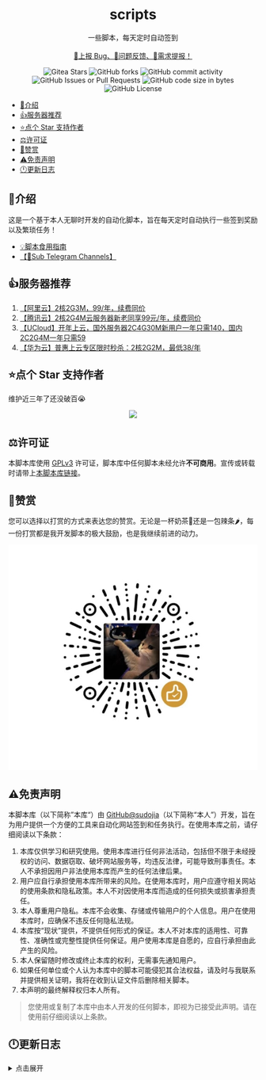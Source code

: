 <p align="center">
<h1 align="center">scripts</h1>
</p>
<p align="center">
    一些脚本，每天定时自动签到
    <br/>
    <br/>
    <a href="https://github.com/sudojia/scripts/issues/new" target="_blank">🐛上报 Bug、🤔问题反馈、📄需求提报！</a>
</p>
<p align="center">
    <img alt="Gitea Stars" src="https://img.shields.io/github/stars/sudojia/scripts?style=flat-square&logo=GitHub">
    <img alt="GitHub forks" src="https://img.shields.io/github/forks/sudojia/scripts?style=flat-square&logo=GitHub">
    <img alt="GitHub commit activity" src="https://img.shields.io/github/commit-activity/t/sudojia/scripts?style=flat-square&logo=GitHub">
    <img alt="GitHub Issues or Pull Requests" src="https://img.shields.io/github/issues-closed-raw/sudojia/scripts?style=flat-square&logo=GitHub">
    <img alt="GitHub code size in bytes" src="https://img.shields.io/github/languages/code-size/sudojia/scripts?style=flat-square&logo=GitHub">
    <img alt="GitHub License" src="https://img.shields.io/github/license/sudojia/scripts?style=flat-square">
</p>




- [💍介绍](#介绍)
- [👍服务器推荐](#服务器推荐)
- [⭐点个 Star 支持作者](#点个-star-支持作者)
- [⚖️许可证](#%EF%B8%8F许可证)
- [🙏赞赏](#赞赏)
- [⚠️免责声明](#%EF%B8%8F免责声明)
- [🕛更新日志 ](#更新日志)

## 💍介绍

这是一个基于本人无聊时开发的自动化脚本，旨在每天定时自动执行一些签到奖励以及繁琐任务！

- [💡脚本食用指南](https://github.com/sudojia/scripts/wiki/%F0%9F%92%A1%E8%84%9A%E6%9C%AC%E9%A3%9F%E7%94%A8%E6%8C%87%E5%8D%97 "脚本食用指南")
- [【📨Sub Telegram Channels】](https://t.me/hintlane)

## 👍服务器推荐

1. [【阿里云】2核2G3M，99/年，续费同价](https://www.aliyun.com/daily-act/ecs/activity_selection?userCode=ga5zx65v)
2. [【腾讯云】2核2G4M云服务器新老同享99元/年，续费同价](https://curl.qcloud.com/3wQPyTQE)
3. [【UCloud】开年上云，国外服务器2C4G30M新用户一年只需140，国内2C2G4M一年只需59](https://www.ucloud.cn/site/active/kuaijiesale.html?invitation_code=C1xF794E400C078)
4. [【华为云】普惠上云专区限时秒杀：2核2G2M，最低38/年](https://activity.huaweicloud.com/discount_area_v5/index.html)

## ⭐点个 Star 支持作者

维护近三年了还没破百😭

<p align='center'>
  <img src="https://api.star-history.com/svg?repos=sudojia/scripts&type=Date">
</p>


## ⚖️许可证

本脚本库使用 [GPLv3](https://github.com/sudojia/scripts/blob/script/LICENSE) 许可证，脚本库中任何脚本未经允许**不可商用**。宣传或转载时请带上[本脚本库链接](https://github.com/sudojia/scripts)。

## 🙏赞赏

您可以选择以打赏的方式来表达您的赞赏。无论是一杯奶茶🧋还是一包辣条🌶️，每一份打赏都是我开发脚本的极大鼓励，也是我继续前进的动力。

![pay](./img/appreciate.png)

## ⚠️免责声明

本脚本库（以下简称”本库“）由 [GitHub@sudojia](https://github.com/sudojia/)（以下简称“本人”）开发，旨在为用户提供一个方便的工具来自动化网站签到和任务执行。在使用本库之前，请仔细阅读以下条款：

1. 本库仅供学习和研究使用。使用本库进行任何非法活动，包括但不限于未经授权的访问、数据窃取、破坏网站服务等，均违反法律，可能导致刑事责任。本人不承担因用户非法使用本库而产生的任何法律后果。
2. 用户应自行承担使用本库所带来的风险。在使用本库时，用户应遵守相关网站的使用条款和隐私政策。本人不对因使用本库而造成的任何损失或损害承担责任。
3. 本人尊重用户隐私。本库不会收集、存储或传输用户的个人信息。用户在使用本库时，应确保不违反任何隐私法规。
4. 本库按“现状”提供，不提供任何形式的保证。本人不对本库的适用性、可靠性、准确性或完整性提供任何保证。用户使用本库是自愿的，应自行承担由此产生的风险。
5. 本人保留随时修改或终止本库的权利，无需事先通知用户。
6. 如果任何单位或个人认为本库中的脚本可能侵犯其合法权益，请及时与我联系并提供相关证明，我将在收到认证文件后删除相关脚本。
7. 本声明的最终解释权归本人所有。

> 您使用或复制了本库中由本人开发的任何脚本，即视为已接受此声明。请在使用前仔细阅读以上条款。

## 🕛更新日志

<details>
<summary>点击展开</summary>



- 2024-06-18 新增微信小程序七彩虹商城
- 2024-06-16

  - 新增安慕希小程序每日签到获得积分

  - 新增甄稀冰淇淋小程序每日签到获得奶滴值

- 2024-06-15
  - 新增皮皮世界-养宠得好礼脚本
  - 新增霸王茶姬小程序每日签到
- 2024-06-13 库街区新增战双签到
- 2024-06-10 新增[库街区](https://www.kurobbs.com/)签到及鸣潮签到


- 2024-05-31
  - 新增海贼王论坛每日签到
  - 新增智能电视每日签到

- 2024-05-29 适配青龙面板
- 2024-05-28
  - 重构并新建 script 分支，删除原 master 分支
  - 移除 Steam 游玩时长获取脚本
- 2024-05-22 新增 V2EX 每日签到
- 2024-05-21 稀土掘金新增[成长等级](https://juejin.cn/user/center/growth)自动任务
- 2024-05-20 新增司机社每日签到
- 2024-05-18
  - 新增阿里云盘每日签到
  - 新增百度贴吧每日签到
- 2024-05-17 优化使用 axios
- 2023-11-21 新增 Steam 游玩时长获取
- 2022-09-27 移除葫芦侠
- 2022-01-20
  - 新增稀土掘金每日签到和抽奖任务
  - 新增葫芦侠三楼板块每日签到
- 2021-09-27 SSPANEL 面板更改变量写法

  - 采用一个变量，单个规则为：网站,账号:密码 多个：网站,账号:密码&网站,账号:密码

- 2021-09-26
  - SSPANEL 面板支持多账号及多网站签到
  - 添加多个消息推送（Telegram、server 酱、Bark、PushPlus、钉钉等）
- 2021-09-25 新增 SSPANEL 面板每日签到

</details>
